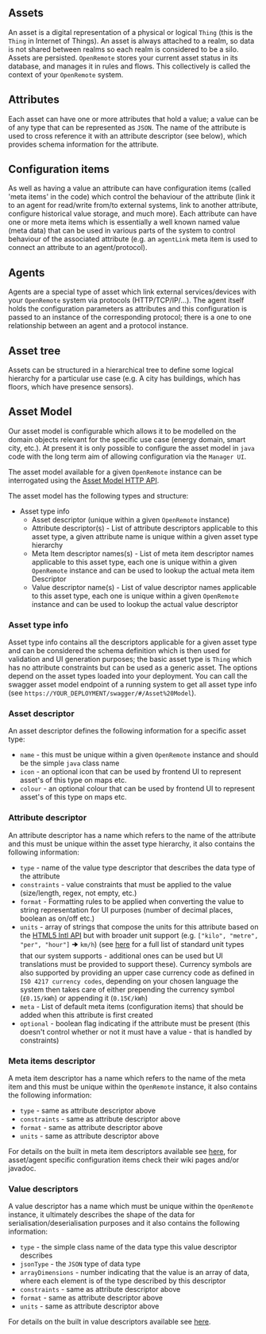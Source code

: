 ## Assets
An asset is a digital representation of a physical or logical `Thing` (this is the `Thing` in Internet of Things). An asset is always attached to a realm, so data is not shared between realms so each realm is considered to be a silo. Assets are persisted. `OpenRemote` stores your current asset status in its database, and manages it in rules and flows. This collectively is called the context of your `OpenRemote` system.

## Attributes
Each asset can have one or more attributes that hold a value; a value can be of any type that can be represented as `JSON`. The name of the attribute is used to cross reference it with an attribute descriptor (see below), which provides schema information for the attribute.

## Configuration items
As well as having a value an attribute can have configuration items (called 'meta items' in the code) which control the behaviour of the attribute (link it to an agent for read/write from/to external systems, link to another attribute, configure historical value storage, and much more). Each attribute can have one or more meta items which is essentially a well known named value (meta data) that can be used in various parts of the system to control behaviour of the associated attribute (e.g. an `agentLink` meta item is used to connect an attribute to an agent/protocol).

## Agents
Agents are a special type of asset which link external services/devices with your `OpenRemote` system via protocols (HTTP/TCP/IP/...). The agent itself holds the configuration parameters as attributes and this configuration is passed to an instance of the corresponding protocol; there is a one to one relationship between an agent and a protocol instance.

## Asset tree
Assets can be structured in a hierarchical tree to define some logical hierarchy for a particular use case (e.g. A city has buildings, which has floors, which have presence sensors).

## Asset Model
Our asset model is configurable which allows it to be modelled on the domain objects relevant for the specific use case (energy domain, smart city, etc.). At present it is only possible to configure the asset model in `java` code with the long term aim of allowing configuration via the `Manager UI`. 

The asset model available for a given `OpenRemote` instance can be interrogated using the [Asset Model HTTP API](https://demo.openremote.io/swagger/#/Asset%20Model).

The asset model has the following types and structure:

* Asset type info
  * Asset descriptor (unique within a given `OpenRemote` instance)
  * Attribute descriptor(s) - List of attribute descriptors applicable to this asset type, a given attribute name is unique within a given asset type hierarchy
  * Meta Item descriptor names(s) - List of meta item descriptor names applicable to this asset type, each one is unique within a given `OpenRemote` instance and can be used to lookup the actual meta item Descriptor
  * Value descriptor name(s) - List of value descriptor names applicable to this asset type, each one is unique within a given `OpenRemote` instance and can be used to lookup the actual value descriptor

### Asset type info
Asset type info contains all the descriptors applicable for a given asset type and can be considered the schema definition which is then used for validation and UI generation purposes; the basic asset type is `Thing` which has no attribute constraints but can be used as a generic asset.
The options depend on the asset types loaded into your deployment. You can call the swagger asset model endpoint of a running system to get all asset type info (see `https://YOUR_DEPLOYMENT/swagger/#/Asset%20Model`).

### Asset descriptor
An asset descriptor defines the following information for a specific asset type:

* `name` - this must be unique within a given `OpenRemote` instance and should be the simple `java` class name
* `icon` - an optional icon that can be used by frontend UI to represent asset's of this type on maps etc.
* `colour` - an optional colour that can be used by frontend UI to represent asset's of this type on maps etc.

### Attribute descriptor
An attribute descriptor has a name which refers to the name of the attribute and this must be unique within the asset type hierarchy, it also contains the following information:

* `type` - name of the value type descriptor that describes the data type of the attribute
* `constraints` - value constraints that must be applied to the value (size/length, regex, not empty, etc.)
* `format` - Formatting rules to be applied when converting the value to string representation for UI purposes (number of decimal places, boolean as on/off etc.)
* `units` - array of strings that compose the units for this attribute based on the [HTML5 Intl API](https://developer.mozilla.org/en-US/docs/Web/JavaScript/Reference/Global_Objects/Intl) but with broader unit support (e.g. `["kilo", "metre", "per", "hour"]` 🠊 `km/h`) (see [here](https://github.com/openremote/openremote/blob/master/model/src/main/java/org/openremote/model/Constants.java#L73) for a full list of standard unit types that our system supports - additional ones can be used but UI translations must be provided to support these). Currency symbols are also supported by providing an upper case currency code as defined in `ISO 4217 currency codes`, depending on your chosen language the system then takes care of either prepending the currency symbol (`£0.15/kWh`) or appending it (`0.15€/kWh`)
* `meta` - List of default meta items (configuration items) that should be added when this attribute is first created
* `optional` - boolean flag indicating if the attribute must be present (this doesn't control whether or not it must have a value - that is handled by constraints)

### Meta items descriptor
A meta item descriptor has a name which refers to the name of the meta item and this must be unique within the `OpenRemote` instance, it also contains the following information:

* `type` - same as attribute descriptor above
* `constraints` - same as attribute descriptor above
* `format` - same as attribute descriptor above
* `units` - same as attribute descriptor above

For details on the built in meta item descriptors available see [here](https://github.com/openremote/openremote/blob/master/model/src/main/java/org/openremote/model/value/MetaItemType.java), 
for asset/agent specific configuration items check their wiki pages and/or javadoc.

### Value descriptors
A value descriptor has a name which must be unique within the `OpenRemote` instance, it ultimately describes the shape of the data for serialisation/deserialisation purposes and it also contains the following information:

* `type` - the simple class name of the data type this value descriptor describes
* `jsonType` - the `JSON` type of data type
* `arrayDimensions` - number indicating that the value is an array of data, where each element is of the type described by this descriptor
* `constraints` - same as attribute descriptor above
* `format` - same as attribute descriptor above
* `units` - same as attribute descriptor above

For details on the built in value descriptors available see [here](https://github.com/openremote/openremote/blob/master/model/src/main/java/org/openremote/model/value/ValueType.java).